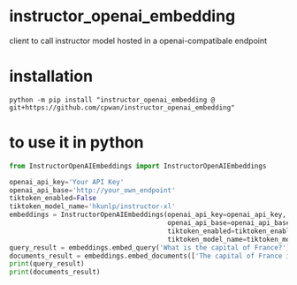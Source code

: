 # instructor_openai_embedding
client to call instructor model hosted in a openai-compatibale endpoint
# installation
```
python -m pip install "instructor_openai_embedding @ git+https://github.com/cpwan/instructor_openai_embedding"
```

# to use it in python
```python
from InstructorOpenAIEmbeddings import InstructorOpenAIEmbeddings

openai_api_key='Your API Key'
openai_api_base='http://your_own_endpoint'
tiktoken_enabled=False
tiktoken_model_name='hkunlp/instructor-xl'
embeddings = InstructorOpenAIEmbeddings(openai_api_key=openai_api_key, 
                                        openai_api_base=openai_api_base, 
                                        tiktoken_enabled=tiktoken_enabled, 
                                        tiktoken_model_name=tiktoken_model_name)
query_result = embeddings.embed_query('What is the capital of France?')
documents_result = embeddings.embed_documents(['The capital of France is Paris.', 'Barack Obama was the president of the United States.', 'France is a country in Europe.'])
print(query_result)
print(documents_result)
```